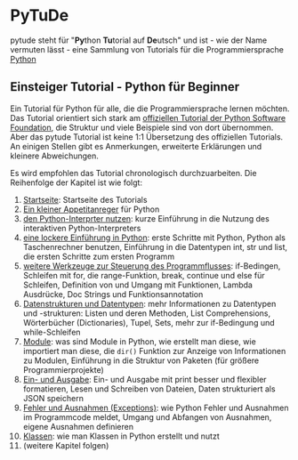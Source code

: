 # PyTuDe

pytude steht für "**Py**thon **Tu**torial auf **De**utsch" und ist - wie der Name vermuten lässt - eine Sammlung von Tutorials für die Programmiersprache [Python](https://www.python.org)

## Einsteiger Tutorial - Python für Beginner

Ein Tutorial für Python für alle, die die Programmiersprache lernen möchten. Das Tutorial orientiert sich stark am [offiziellen Tutorial der Python Software Foundation](https://docs.python.org/3/tutorial/index.html), die Struktur und viele Beispiele sind von dort übernommen. Aber das pytude Tutorial ist keine 1:1 Übersetzung des offiziellen Tutorials. An einigen Stellen gibt es Anmerkungen,  erweiterte Erklärungen und kleinere Abweichungen.

Es wird empfohlen das Tutorial chronologisch durchzuarbeiten. Die Reihenfolge der Kapitel ist wie folgt:

1. [Startseite](pythonbeginnertutorial/start.md): Startseite des Tutorials
2. [Ein kleiner Appetitanreger](pythonbeginnertutorial/appetite.md) für Python
3. [den Python-Interprter nutzen](pythonbeginnertutorial/interpreter.md): kurze Einführung in die Nutzung des interaktiven Python-Interpreters
4. [eine lockere Einführung in Python](pythonbeginnertutorial/introduction.md): erste Schritte mit Python, Python als Taschenrechner benutzen, Einführung in die Datentypen int, str und list, die ersten Schritte zum ersten Programm
5. [weitere Werkzeuge zur Steuerung des Programmflusses](pythonbeginnertutorial/controlflow.md): if-Bedingen, Schleifen mit for, die range-Funktion, break, continue und else für Schleifen, Definition von und Umgang mit Funktionen, Lambda Ausdrücke, Doc Strings und Funktionsannotation
6. [Datenstrukturen und Datentypen](datastructures.md): mehr Informationen zu Datentypen und -strukturen: Listen und deren Methoden, List Comprehensions, Wörterbücher (Dictionaries), Tupel, Sets, mehr zur if-Bedingung und while-Schleifen
7. [Module](modules.md): was sind Module in Python, wie erstellt man diese, wie importiert man diese, die `dir()` Funktion zur Anzeige von Informationen zu Modulen, Einführung in die Struktur von Paketen (für größere Programmierprojekte)
8. [Ein- und Ausgabe](inputoutput.md): Ein- und Ausgabe mit print besser und flexibler formatieren, Lesen und Schreiben von Dateien, Daten strukturiert als JSON speichern
9. [Fehler und Ausnahmen (Exceptions)](errors.md): wie Python Fehler und Ausnahmen im Programmcode meldet, Umgang und Abfangen von Ausnahmen, eigene Ausnahmen definieren
10. [Klassen](classes.md): wie man Klassen in Python erstellt und nutzt
11. (weitere Kapitel folgen)
